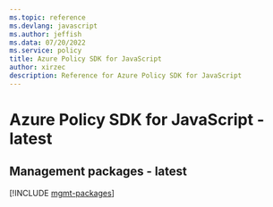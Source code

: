 ```yaml
---
ms.topic: reference
ms.devlang: javascript
ms.author: jeffish
ms.data: 07/20/2022
ms.service: policy
title: Azure Policy SDK for JavaScript
author: xirzec
description: Reference for Azure Policy SDK for JavaScript
---
```

# Azure Policy SDK for JavaScript - latest

## Management packages - latest
[!INCLUDE [mgmt-packages](policy-mgmt-index.md)]

